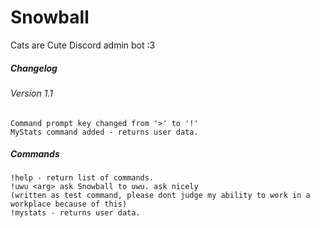 # Snowball
Cats are Cute Discord admin bot :3

##### Changelog
###### Version 1.1
```
Command prompt key changed from '>' to '!'
MyStats command added - returns user data.
```
##### Commands
```
!help - return list of commands.
!uwu <arg> ask Snowball to uwu. ask nicely 
(written as test command, please dont judge my ability to work in a workplace because of this)
!mystats - returns user data.
```
